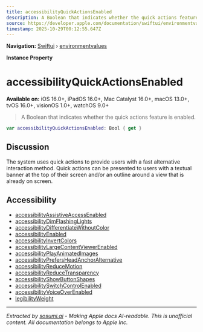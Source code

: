 ```yaml
---
title: accessibilityQuickActionsEnabled
description: A Boolean that indicates whether the quick actions feature is enabled.
source: https://developer.apple.com/documentation/swiftui/environmentvalues/accessibilityquickactionsenabled
timestamp: 2025-10-29T00:12:55.647Z
---
```


**Navigation:** [Swiftui](/documentation/swiftui) › [environmentvalues](/documentation/swiftui/environmentvalues)

**Instance Property**

# accessibilityQuickActionsEnabled

**Available on:** iOS 16.0+, iPadOS 16.0+, Mac Catalyst 16.0+, macOS 13.0+, tvOS 16.0+, visionOS 1.0+, watchOS 9.0+

> A Boolean that indicates whether the quick actions feature is enabled.

```swift
var accessibilityQuickActionsEnabled: Bool { get }
```

## Discussion

The system uses quick actions to provide users with a fast alternative interaction method. Quick actions can be presented to users with a textual banner at the top of their screen and/or an outline around a view that is already on screen.

## Accessibility

- [accessibilityAssistiveAccessEnabled](/documentation/swiftui/environmentvalues/accessibilityassistiveaccessenabled)
- [accessibilityDimFlashingLights](/documentation/swiftui/environmentvalues/accessibilitydimflashinglights)
- [accessibilityDifferentiateWithoutColor](/documentation/swiftui/environmentvalues/accessibilitydifferentiatewithoutcolor)
- [accessibilityEnabled](/documentation/swiftui/environmentvalues/accessibilityenabled)
- [accessibilityInvertColors](/documentation/swiftui/environmentvalues/accessibilityinvertcolors)
- [accessibilityLargeContentViewerEnabled](/documentation/swiftui/environmentvalues/accessibilitylargecontentviewerenabled)
- [accessibilityPlayAnimatedImages](/documentation/swiftui/environmentvalues/accessibilityplayanimatedimages)
- [accessibilityPrefersHeadAnchorAlternative](/documentation/swiftui/environmentvalues/accessibilityprefersheadanchoralternative)
- [accessibilityReduceMotion](/documentation/swiftui/environmentvalues/accessibilityreducemotion)
- [accessibilityReduceTransparency](/documentation/swiftui/environmentvalues/accessibilityreducetransparency)
- [accessibilityShowButtonShapes](/documentation/swiftui/environmentvalues/accessibilityshowbuttonshapes)
- [accessibilitySwitchControlEnabled](/documentation/swiftui/environmentvalues/accessibilityswitchcontrolenabled)
- [accessibilityVoiceOverEnabled](/documentation/swiftui/environmentvalues/accessibilityvoiceoverenabled)
- [legibilityWeight](/documentation/swiftui/environmentvalues/legibilityweight)

---

*Extracted by [sosumi.ai](https://sosumi.ai) - Making Apple docs AI-readable.*
*This is unofficial content. All documentation belongs to Apple Inc.*
